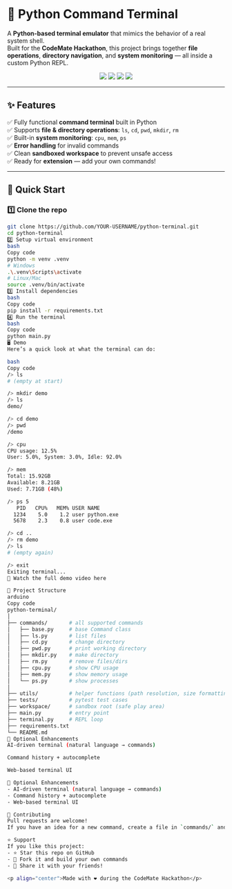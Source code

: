 # 🐍 Python Command Terminal  

A **Python-based terminal emulator** that mimics the behavior of a real system shell.  
Built for the **CodeMate Hackathon**, this project brings together **file operations**, **directory navigation**, and **system monitoring** — all inside a custom Python REPL.  

<p align="center">
  <img src="https://img.shields.io/badge/Python-3.10%2B-blue?logo=python">
  <img src="https://img.shields.io/badge/psutil-5.9%2B-green">
  <img src="https://img.shields.io/badge/status-active-brightgreen">
  <img src="https://img.shields.io/github/stars/YOUR-USERNAME/python-terminal?style=social">
</p>

---

## ✨ Features

✅ Fully functional **command terminal** built in Python  
✅ Supports **file & directory operations**: `ls`, `cd`, `pwd`, `mkdir`, `rm`  
✅ Built-in **system monitoring**: `cpu`, `mem`, `ps`  
✅ **Error handling** for invalid commands  
✅ Clean **sandboxed workspace** to prevent unsafe access  
✅ Ready for **extension** — add your own commands!  

---

## 🚀 Quick Start

### 1️⃣ Clone the repo
```bash
git clone https://github.com/YOUR-USERNAME/python-terminal.git
cd python-terminal
2️⃣ Setup virtual environment
bash
Copy code
python -m venv .venv
# Windows
.\.venv\Scripts\activate
# Linux/Mac
source .venv/bin/activate
3️⃣ Install dependencies
bash
Copy code
pip install -r requirements.txt
4️⃣ Run the terminal
bash
Copy code
python main.py
🖥️ Demo
Here’s a quick look at what the terminal can do:

bash
Copy code
/> ls
# (empty at start)

/> mkdir demo
/> ls
demo/

/> cd demo
/> pwd
/demo

/> cpu
CPU usage: 12.5%
User: 5.0%, System: 3.0%, Idle: 92.0%

/> mem
Total: 15.92GB
Available: 8.21GB
Used: 7.71GB (48%)

/> ps 5
   PID   CPU%   MEM% USER NAME
  1234    5.0    1.2 user python.exe
  5678    2.3    0.8 user code.exe

/> cd ..
/> rm demo
/> ls
# (empty again)

/> exit
Exiting terminal...
🎥 Watch the full demo video here

📂 Project Structure
arduino
Copy code
python-terminal/
│
├── commands/       # all supported commands
│   ├── base.py     # base Command class
│   ├── ls.py       # list files
│   ├── cd.py       # change directory
│   ├── pwd.py      # print working directory
│   ├── mkdir.py    # make directory
│   ├── rm.py       # remove files/dirs
│   ├── cpu.py      # show CPU usage
│   ├── mem.py      # show memory usage
│   └── ps.py       # show processes
│
├── utils/          # helper functions (path resolution, size formatting)
├── tests/          # pytest test cases
├── workspace/      # sandbox root (safe play area)
├── main.py         # entry point
├── terminal.py     # REPL loop
├── requirements.txt
└── README.md
🔮 Optional Enhancements
AI-driven terminal (natural language → commands)

Command history + autocomplete

Web-based terminal UI

🔮 Optional Enhancements
- AI-driven terminal (natural language → commands)
- Command history + autocomplete
- Web-based terminal UI

🤝 Contributing  
Pull requests are welcome!  
If you have an idea for a new command, create a file in `commands/` and extend the `Command` base class.  

⭐ Support  
If you like this project:  
- ⭐ Star this repo on GitHub  
- 🍴 Fork it and build your own commands  
- 🔗 Share it with your friends!  

<p align="center">Made with ❤️ during the CodeMate Hackathon</p>


